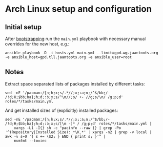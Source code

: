 # Arch Linux setup and configuration

## Initial setup

After [bootstrapping](https://github.com/jaantoots/arch-bootstrap) run the
`main.yml` playbook with necessary manual overrides for the new host, e.g.:

```shell
ansible-playbook -D -i hosts.yml main.yml --limit=gpd.wg.jaantoots.org -e ansible_host=gpd.tll.jaantoots.org -e ansible_user=root
```

## Notes

Extract space separated lists of packages installed by different tasks:

```shell
sed -nE '/pacman:/{n;h;x;s/.*//;x;:a;n;/^$/bb;/- /!d;H;$bb;ba};h;d;:b;x;s/^\n//;s/ +- //g;s/\n/ /g;p;d' roles/*/tasks/main.yml
```

And get installed sizes of (explicitly) installed packages:

```shell
sed -nE '/pacman:/{n;h;x;s/.*//;x;:a;n;/^$/bb;/- /!d;H;$bb;ba};h;d;:b;x;s/[\n -]* / /g;p;d' roles/*/tasks/main.yml |
    xargs -L1 -I{} sh -c "pacinfo --raw {} | grep -Po '^(Repository|Installed Size): *\K.*' | xargs -n2 | grep -v local | awk -v s=0 '{ s += \$2; } END { print s; }'" |
    numfmt --to=iec
```
